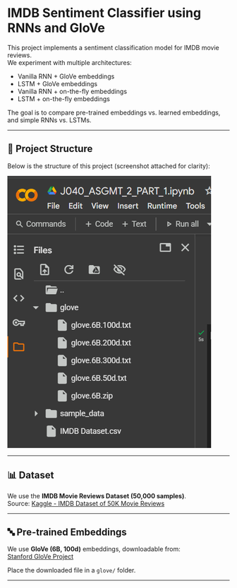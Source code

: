 # IMDB Sentiment Classifier using RNNs and GloVe

This project implements a sentiment classification model for IMDB movie reviews.  
We experiment with multiple architectures:
- Vanilla RNN + GloVe embeddings
- LSTM + GloVe embeddings
- Vanilla RNN + on-the-fly embeddings
- LSTM + on-the-fly embeddings

The goal is to compare pre-trained embeddings vs. learned embeddings, and simple RNNs vs. LSTMs.

---

## 📂 Project Structure

Below is the structure of this project (screenshot attached for clarity):

![Project structure](image.png)

---

## 📊 Dataset

We use the **IMDB Movie Reviews Dataset (50,000 samples)**.  
Source: [Kaggle - IMDB Dataset of 50K Movie Reviews](https://www.kaggle.com/datasets/lakshmi25npathi/imdb-dataset-of-50k-movie-reviews/data)

---

## 🔤 Pre-trained Embeddings

We use **GloVe (6B, 100d)** embeddings, downloadable from:  
[Stanford GloVe Project](https://nlp.stanford.edu/projects/glove/)

Place the downloaded file in a `glove/` folder.

---
